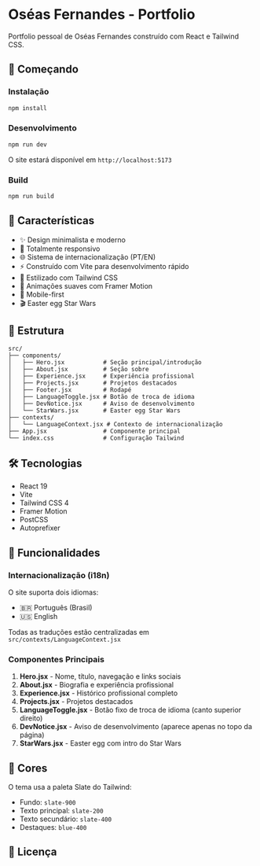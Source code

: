 # Oséas Fernandes - Portfolio

Portfolio pessoal de Oséas Fernandes construído com React e Tailwind CSS.

## 🚀 Começando

### Instalação

```bash
npm install
```

### Desenvolvimento

```bash
npm run dev
```

O site estará disponível em `http://localhost:5173`

### Build

```bash
npm run build
```

## 🎨 Características

- ✨ Design minimalista e moderno
- 🎯 Totalmente responsivo
- 🌐 Sistema de internacionalização (PT/EN)
- ⚡ Construído com Vite para desenvolvimento rápido
- 🎨 Estilizado com Tailwind CSS
- 🌈 Animações suaves com Framer Motion
- 📱 Mobile-first
- 🎬 Easter egg Star Wars

## 📁 Estrutura

```
src/
├── components/
│   ├── Hero.jsx           # Seção principal/introdução
│   ├── About.jsx          # Seção sobre
│   ├── Experience.jsx     # Experiência profissional
│   ├── Projects.jsx       # Projetos destacados
│   ├── Footer.jsx         # Rodapé
│   ├── LanguageToggle.jsx # Botão de troca de idioma
│   ├── DevNotice.jsx      # Aviso de desenvolvimento
│   └── StarWars.jsx       # Easter egg Star Wars
├── contexts/
│   └── LanguageContext.jsx # Contexto de internacionalização
├── App.jsx                # Componente principal
└── index.css              # Configuração Tailwind
```

## 🛠️ Tecnologias

- React 19
- Vite
- Tailwind CSS 4
- Framer Motion
- PostCSS
- Autoprefixer

## 📝 Funcionalidades

### Internacionalização (i18n)

O site suporta dois idiomas:
- 🇧🇷 Português (Brasil)
- 🇺🇸 English

Todas as traduções estão centralizadas em `src/contexts/LanguageContext.jsx`

### Componentes Principais

1. **Hero.jsx** - Nome, título, navegação e links sociais
2. **About.jsx** - Biografia e experiência profissional
3. **Experience.jsx** - Histórico profissional completo
4. **Projects.jsx** - Projetos destacados
5. **LanguageToggle.jsx** - Botão fixo de troca de idioma (canto superior direito)
6. **DevNotice.jsx** - Aviso de desenvolvimento (aparece apenas no topo da página)
7. **StarWars.jsx** - Easter egg com intro do Star Wars

## 🎨 Cores

O tema usa a paleta Slate do Tailwind:

- Fundo: `slate-900`
- Texto principal: `slate-200`
- Texto secundário: `slate-400`
- Destaques: `blue-400`

## 📄 Licença
